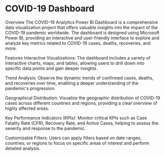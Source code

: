 # COVID-19 Dashboard
Overview
The COVID-19 Analytics Power BI Dashboard is a comprehensive data visualization project that offers valuable insights into the impact of the COVID-19 pandemic worldwide. The dashboard is designed using Microsoft Power BI, providing an interactive and user-friendly interface to explore and analyze key metrics related to COVID-19 cases, deaths, recoveries, and more.

Features
Interactive Visualizations: The dashboard includes a variety of interactive charts, maps, and tables, allowing users to drill down into specific data points and gain deeper insights.

Trend Analysis:
Observe the dynamic trends of confirmed cases, deaths, and recoveries over time, enabling a deeper understanding of the pandemic's progression.

Geographical Distribution:
Visualize the geographic distribution of COVID-19 cases across different countries and regions, providing a clear overview of highly affected areas.

Key Performance Indicators (KPIs):
Monitor critical KPIs such as Case Fatality Rate (CFR), Recovery Rate, and Active Cases, helping to assess the severity and response to the pandemic.


Customizable Filters:
Users can apply filters based on date ranges, countries, or regions to focus on specific areas of interest and perform detailed analysis.
